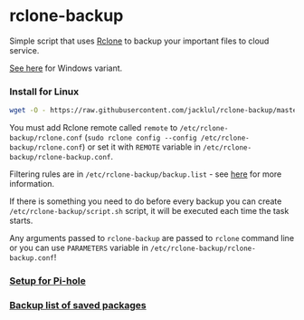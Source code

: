 # rclone-backup

Simple script that uses [Rclone](https://rclone.org) to backup your important files to cloud service.

[See here](/Windows) for Windows variant.

### Install for Linux

```bash
wget -O - https://raw.githubusercontent.com/jacklul/rclone-backup/master/install.sh | sudo bash
```

You must add Rclone remote called `remote` to `/etc/rclone-backup/rclone.conf` (`sudo rclone config --config /etc/rclone-backup/rclone.conf`) or set it with `REMOTE` variable in `/etc/rclone-backup/rclone-backup.conf`.

Filtering rules are in `/etc/rclone-backup/backup.list` - see [here](https://rclone.org/filtering/) for more information.

If there is something you need to do before every backup you can create `/etc/rclone-backup/script.sh` script, it will be executed each time the task starts.

Any arguments passed to `rclone-backup` are passed to `rclone` command line or you can use `PARAMETERS` variable in `/etc/rclone-backup/rclone-backup.conf`!

### [Setup for Pi-hole](/extras/Pi-hole.md)

### [Backup list of saved packages](/extras/dpkg-installed.md)
